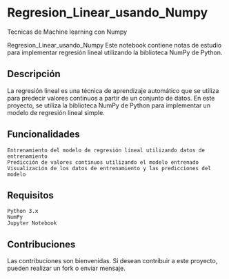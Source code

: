 # Regresion_Linear_usando_Numpy
Tecnicas de Machine learning con Numpy

Regresion_Linear_usando_Numpy
Este notebook contiene notas de estudio para implementar regresión lineal utilizando la biblioteca NumPy de Python.

## Descripción
La regresión lineal es una técnica de aprendizaje automático que se utiliza para predecir valores continuos a partir de un conjunto de datos. 
En este proyecto, se utiliza la biblioteca NumPy de Python para implementar un modelo de regresión lineal simple.

## Funcionalidades

    Entrenamiento del modelo de regresión lineal utilizando datos de entrenamiento
    Predicción de valores continuos utilizando el modelo entrenado
    Visualización de los datos de entrenamiento y las predicciones del modelo

## Requisitos

    Python 3.x
    NumPy
    Jupyter Notebook

## Contribuciones

Las contribuciones son bienvenidas. Si desean contribuir a este proyecto, pueden realizar un fork o enviar mensaje.
